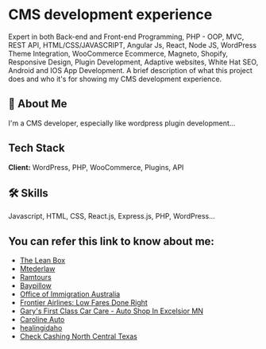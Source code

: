 
# CMS development experience

Expert in both Back-end and Front-end Programming, PHP - OOP, MVC, REST API, HTML/CSS/JAVASCRIPT, Angular Js, React, Node JS, WordPress Theme Integration, WooCommerce Ecommerce, Magneto, Shopify, Responsive Design, Plugin Development, Adaptive websites, White Hat SEO, Android and IOS App Development.
A brief description of what this project does and who it's for showing my CMS development experience.


## 🚀 About Me
I'm a CMS developer, especially like wordpress plugin development...


## Tech Stack

**Client:** WordPress, PHP, WooCommerce, Plugins, API


## 🛠 Skills
Javascript, HTML, CSS, React.js, Express.js, PHP, WordPress...


## You can refer this link to know about me:

 - [The Lean Box](https://theleanbox.com/)
 - [Mtederlaw](http://www.mtelderlaw.com/)
 - [Ramtours](https://www.ramtours.com/)
 - [Baypillow](https://www.baypillow.com/)
 - [Office of Immigration Australia](https://www.immigrationsaustralia.com.au/)
 - [Frontier Airlines: Low Fares Done Right](http://flyfrontier.com.au)
 - [Gary's First Class Car Care - Auto Shop In Excelsior MN](http://www.garysfccc.com/)
 - [Caroline Auto](http://carolineauto.net/)
 - [healingidaho](http://www.healingidaho.com/)
 - [Check Cashing North Central Texas](http://cliffscheckcashing.com/)
